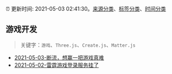 :alarm_clock: 更新时间: 2021-05-03 02:41:30。[来源分类](../README.md)、[标签分类](../TAGS.md)、[时间分类](../TIMELINE.md)

## 游戏开发


> 关键字：`游戏`、`Three.js`、`Create.js`、`Matter.js`



- [2021-05-03-断流，想赢一把游戏真难](https://www.v2ex.com/t/774712) 
- [2021-05-02-雷霆游戏登录服务挂了](https://www.v2ex.com/t/774669) 